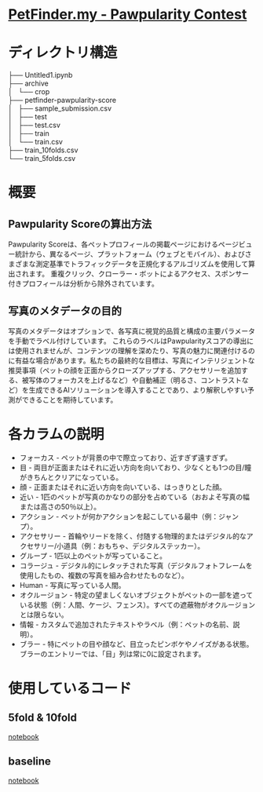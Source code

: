 # [PetFinder.my - Pawpularity Contest](https://www.kaggle.com/c/petfinder-pawpularity-score)
# ディレクトリ構造
├── Untitled1.ipynb  
├── archive  
│   └── crop  
├── petfinder-pawpularity-score  
│   ├── sample_submission.csv  
│   ├── test  
│   ├── test.csv  
│   ├── train  
│   └── train.csv  
├── train_10folds.csv  
└── train_5folds.csv  


# 概要

## Pawpularity Scoreの算出方法
Pawpularity Scoreは、各ペットプロフィールの掲載ページにおけるページビュー統計から、異なるページ、プラットフォーム（ウェブとモバイル）、およびさまざまな測定基準でトラフィックデータを正規化するアルゴリズムを使用して算出されます。
重複クリック、クローラー・ボットによるアクセス、スポンサー付きプロフィールは分析から除外されています。

## 写真のメタデータの目的
写真のメタデータはオプションで、各写真に視覚的品質と構成の主要パラメータを手動でラベル付けしています。
これらのラベルはPawpularityスコアの導出には使用されませんが、コンテンツの理解を深めたり、写真の魅力に関連付けるのに有益な場合があります。私たちの最終的な目標は、写真にインテリジェントな推奨事項（ペットの顔を正面からクローズアップする、アクセサリーを追加する、被写体のフォーカスを上げるなど）や自動補正（明るさ、コントラストなど）を生成できるAIソリューションを導入することであり、より解釈しやすい予測ができることを期待しています。

# 各カラムの説明
- フォーカス - ペットが背景の中で際立っており、近すぎず遠すぎず。
- 目 - 両目が正面またはそれに近い方向を向いており、少なくとも1つの目/瞳がきちんとクリアになっている。
- 顔 - 正面またはそれに近い方向を向いている、はっきりとした顔。
- 近い - 1匹のペットが写真のかなりの部分を占めている（おおよそ写真の幅または高さの50％以上）。
- アクション - ペットが何かアクションを起こしている最中（例：ジャンプ）。
- アクセサリー - 首輪やリードを除く、付随する物理的またはデジタル的なアクセサリー/小道具（例：おもちゃ、デジタルステッカー）。
- グループ - 1匹以上のペットが写っていること。
- コラージュ - デジタル的にレタッチされた写真（デジタルフォトフレームを使用したもの、複数の写真を組み合わせたものなど）。
- Human - 写真に写っている人間。
- オクルージョン - 特定の望ましくないオブジェクトがペットの一部を遮っている状態（例：人間、ケージ、フェンス）。すべての遮蔽物がオクルージョンとは限らない。
- 情報 - カスタムで追加されたテキストやラベル（例：ペットの名前、説明）。
- ブラー - 特にペットの目や顔など、目立ったピンボケやノイズがある状態。ブラーのエントリーでは、「目」列は常に0に設定されます。


# 使用しているコード
## 5fold & 10fold
[notebook](https://www.kaggle.com/abhishek/same-old-creating-folds)

## baseline
[notebook](https://www.kaggle.com/manabendrarout/transformers-classifier-method-starter-train)
